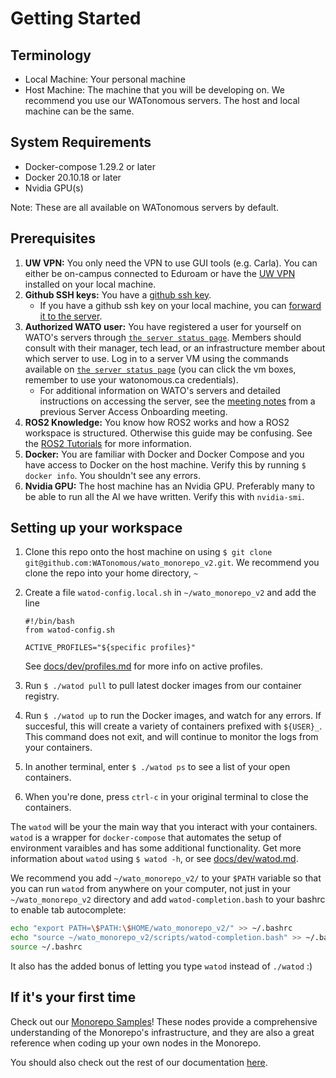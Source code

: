 # Getting Started

## Terminology
- Local Machine: Your personal machine
- Host Machine: The machine that you will be developing on. We recommend you use our WATonomous servers. The host and local machine can be the same.

## System Requirements
- Docker-compose 1.29.2 or later
- Docker 20.10.18 or later
- Nvidia GPU(s)

Note: These are all available on WATonomous servers by default.

## Prerequisites

1. **UW VPN:** You only need the VPN to use GUI tools (e.g. Carla). You can either be on-campus connected to Eduroam or have the [UW VPN](https://uwaterloo.ca/information-systems-technology/services/virtual-private-network-vpn) installed on your local machine.
2. **Github SSH keys:** You have a [github ssh key](https://docs.github.com/en/authentication/connecting-to-github-with-ssh/generating-a-new-ssh-key-and-adding-it-to-the-ssh-agent).
    * If you have a github ssh key on your local machine, you can [forward it to the server](https://docs.github.com/en/developers/overview/using-ssh-agent-forwarding).
3. **Authorized WATO user:** You have registered a user for yourself on WATO's servers through [`the server status page`](https://status.watonomous.ca/). Members should consult with their manager, tech lead, or an infrastructure member about which server to use. Log in to a server VM using the commands available on [`the server status page`](https://status.watonomous.ca/) (you can click the vm boxes, remember to use your watonomous.ca credentials).
    * For additional information on WATO's servers and detailed instructions on accessing the server, see the [meeting notes](https://docs.google.com/document/d/1AP_DjD4oRfWWy2d3EMQheVwnTuTZH0-zBFiAqYyk7Pc/edit?usp=sharing) from a previous Server Access Onboarding meeting.
4. **ROS2 Knowledge:** You know how ROS2 works and how a ROS2 workspace is structured. Otherwise this guide may be confusing. See the [ROS2 Tutorials](http://docs.ros.org.ros.informatik.uni-freiburg.de/en/foxy/Tutorials.html) for more information.
5. **Docker:** You are familiar with Docker and Docker Compose and you have access to Docker on the host machine. Verify this by running `$ docker info`. You shouldn't see any errors.
6. **Nvidia GPU:** The host machine has an Nvidia GPU. Preferably many to be able to run all the AI we have written. Verify this with `nvidia-smi`.

## Setting up your workspace

1. Clone this repo onto the host machine on using `$ git clone git@github.com:WATonomous/wato_monorepo_v2.git`. We recommend you clone the repo into your home directory, `~`
2. Create a file `watod-config.local.sh` in `~/wato_monorepo_v2` and add the line 
    ```
    #!/bin/bash
    from watod-config.sh

    ACTIVE_PROFILES="${specific profiles}"
    ```
    See [docs/dev/profiles.md](../dev/profiles.md) for more info on active profiles.

3. Run `$ ./watod pull` to pull latest docker images from our container registry.
4. Run `$ ./watod up` to run the Docker images, and watch for any errors. If succesful, this will create a variety of containers prefixed with `${USER}_`. This command does not exit, and will continue to monitor the logs from your containers.
5. In another terminal, enter `$ ./watod ps` to see a list of your open containers.
6. When you're done, press `ctrl-c` in your original terminal to close the containers. 

The `watod` will be your the main way that you interact with your containers. `watod` is a wrapper for `docker-compose` that automates the setup of environment varaibles and has some additional functionality. Get more information about `watod` using `$ watod -h`, or see [docs/dev/watod.md](../dev/watod.md).

We recommend you add `~/wato_monorepo_v2/` to your `$PATH` variable so that you can run `watod` from anywhere on your computer, not just in your `~/wato_monorepo_v2` directory and add `watod-completion.bash` to your bashrc to enable tab autocomplete:
```bash
echo "export PATH=\$PATH:\$HOME/wato_monorepo_v2/" >> ~/.bashrc
echo "source ~/wato_monorepo_v2/scripts/watod-completion.bash" >> ~/.bashrc
source ~/.bashrc
```
It also has the added bonus of letting you type `watod` instead of `./watod` :)

## If it's your first time
Check out our [Monorepo Samples](../../src/samples/)! These nodes provide a comprehensive understanding of the Monorepo's infrastructure, and they are also a great reference when coding up your own nodes in the Monorepo.

You should also check out the rest of our documentation [here](../../docs/).